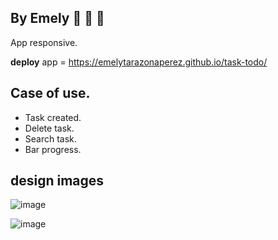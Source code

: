 ## By Emely :purple_heart: :purple_heart: :purple_heart:
App responsive.

**deploy** app = https://emelytarazonaperez.github.io/task-todo/

## Case of use.
- Task created.
- Delete task.
- Search task.
- Bar progress.

## design images
 ![image](https://github.com/EmelyTarazonaPerez/task-todo/assets/122141594/a74a2ab1-cf8f-42aa-9fbc-f9fe918072b3)

  ![image](https://github.com/EmelyTarazonaPerez/task-todo/assets/122141594/34440d97-a06d-4ca9-9868-80dce7a658f1)
